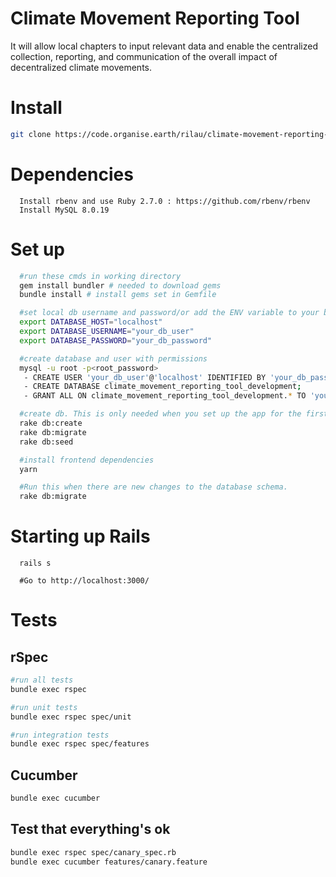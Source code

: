 # Climate Movement Reporting Tool

It will allow local chapters to input relevant data and enable the centralized collection, reporting, and communication of the overall impact of decentralized climate movements.

# Install

```bash
git clone https://code.organise.earth/rilau/climate-movement-reporting-tool.git
```

# Dependencies

```
  Install rbenv and use Ruby 2.7.0 : https://github.com/rbenv/rbenv
  Install MySQL 8.0.19
```

# Set up

```bash
  #run these cmds in working directory
  gem install bundler # needed to download gems
  bundle install # install gems set in Gemfile

  #set local db username and password/or add the ENV variable to your bash/zsh file
  export DATABASE_HOST="localhost"
  export DATABASE_USERNAME="your_db_user"
  export DATABASE_PASSWORD="your_db_password"

  #create database and user with permissions
  mysql -u root -p<root_password>
   - CREATE USER 'your_db_user'@'localhost' IDENTIFIED BY 'your_db_password';
   - CREATE DATABASE climate_movement_reporting_tool_development;
   - GRANT ALL ON climate_movement_reporting_tool_development.* TO 'your_db_user'@'localhost';

  #create db. This is only needed when you set up the app for the first time.
  rake db:create
  rake db:migrate
  rake db:seed

  #install frontend dependencies
  yarn

  #Run this when there are new changes to the database schema.
  rake db:migrate
```

# Starting up Rails

```
  rails s

  #Go to http://localhost:3000/
```

# Tests

## rSpec

```.bash
#run all tests
bundle exec rspec

#run unit tests
bundle exec rspec spec/unit

#run integration tests
bundle exec rspec spec/features
```

## Cucumber

```.bash
bundle exec cucumber
```

## Test that everything's ok

```bash
bundle exec rspec spec/canary_spec.rb
bundle exec cucumber features/canary.feature
```

